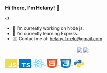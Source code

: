 ### Hi there, I'm Helany! 👋

<!

- 🔭 I’m currently working on Node js.
- 🌱 I’m currently learning Express.
- ✉️ Contact me at: helany.f.melo@gmail.com
<div align="center">
  <a href="https://github.com/helanymelo">
  <img height="180em" src="https://github-readme-stats.vercel.app/api?username=helanymelo&show_icons=true&theme=dracula&include_all_commits=true&count_private=true"/>
  <img height="181em" src="https://github-readme-stats.vercel.app/api/top-langs/?username=helanymelo&layout=compact&langs_count=7&theme=dracula"/>
</div>
  
  <div style="display: inline_block"><br>
      <img align="center" alt="Helany-Js" height="30" width="40" src="https://raw.githubusercontent.com/devicons/devicon/master/icons/javascript/javascript-plain.svg">
      <img align="center" alt="Helny-Ts" height="30" width="40" src="https://raw.githubusercontent.com/devicons/devicon/master/icons/typescript/typescript-plain.svg">
      <img align="center" alt="Helny-React" height="30" width="40" src="https://raw.githubusercontent.com/devicons/devicon/master/icons/react/react-original.svg">
      <img align="center" alt="Helany-HTML" height="30" width="40" src="https://raw.githubusercontent.com/devicons/devicon/master/icons/html5/html5-original.svg">
      <img align="center" alt="Helany-CSS" height="30" width="40" src="https://raw.githubusercontent.com/devicons/devicon/master/icons/css3/css3-original.svg">
      <img align="center" alt="Helany-Python" height="30" width="40" src="https://raw.githubusercontent.com/devicons/devicon/master/icons/python/python-original.svg">

</div>

